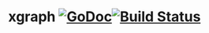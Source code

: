 # xgraph [![GoDoc](https://godoc.org/github.com/jadr2ddude/xgraph?status.svg)](https://godoc.org/github.com/jadr2ddude/xgraph)[![Build Status](https://travis-ci.org/jadr2ddude/xgraph.svg?branch=master)](https://travis-ci.org/jadr2ddude/xgraph)
